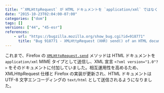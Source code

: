 ```yaml
---
title: "`XMLHttpRequest` が HTML ドキュメントを `application/xml` ではなく `text/html` として送信するようになりました"
date: "2015-10-23T02:04:00-07:00"
categories: ["dom"]
tags: []
versions: ["44", "45-esr"]
references:
    - url: "https://bugzilla.mozilla.org/show_bug.cgi?id=918771"
      title: "Bug 918771 - XMLHttpRequest (XHR) send() of an HTML document sends it as application/xml, not text/html"
---
```

これまで、Firefox の [`XMLHttpRequest.send`](https://developer.mozilla.org/docs/Web/API/XMLHttpRequest#send%28%29) メソッドは HTML ドキュメントを `application/xml` MIME タイプとして送信し、XML 宣言 `<?xml version="1.0"?>` をそのドキュメントに付加していました。相互運用性を高めるため、XMLHttpRequest 仕様と Firefox の実装が更新され、HTML ドキュメントは UTF-8 文字エンコーディングの `text/html` として送信されるようになりました。
